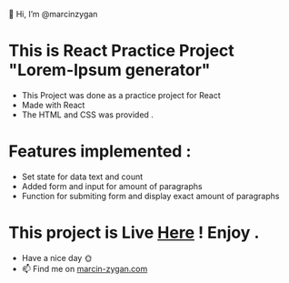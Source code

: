 👋 Hi, I’m @marcinzygan

# This is React Practice Project "Lorem-Ipsum generator"

- This Project was done as a practice project for React
- Made with React
- The HTML and CSS was provided .

# Features implemented :

- Set state for data text and count
- Added form and input for amount of paragraphs
- Function for submiting form and display exact amount of paragraphs

# This project is Live <a href="">Here</a> ! Enjoy .

- Have a nice day 🌞
- 📫 Find me on <a href="https://marcin-zygan.com">marcin-zygan.com</a>

